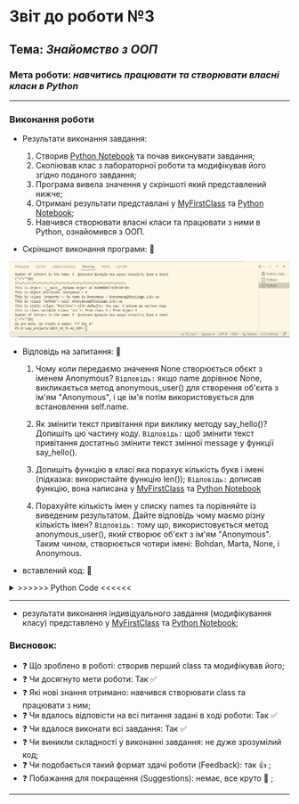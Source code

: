 # Звіт до роботи №3
## Тема: _Знайомство з ООП_
### Мета роботи: _навчитись працювати та створювати власні класи в Python_
---
### Виконання роботи
- Результати виконання завдання:
    1. Створив [Python Notebook](.ipynb) та почав виконувати завдання;
    1. Скопіював клас з лабораторної роботи та модифікував його згідно поданого завдання; 
    1. Програма вивела значення у скріншоті який представлений нижче;
    1. Отримані результати представлані у [MyFirstClass](MyFirstClass.py) та [Python Notebook](MyFirstClass.ipynb);
    1. Навчився створювати власні класи та працювати з ними в Python, ознайомився з ООП.

- Скріншнот виконання програми: :star2:

![class_screen](class_screen.png) 

- Відповідь на запитання: :star2:
   1. Чому коли передаємо значення None створюється обєкт з іменем Anonymous?
   `Відповідь:` якщо name дорівнює None, викликається метод anonymous_user() для створення об'єкта з ім'ям "Anonymous", і це ім'я потім використовується для встановлення self.name.

   1. Як змінити текст привітання при виклику методу say_hello()? Допишіть цю частину коду.
   `Відповідь:` щоб змінити текст привітання достатньо змінити текст змінної message у функції say_hello().

   1. Допишіть функцію в класі яка порахує кількість букв і імені (підказка: використайте функцію len());
   `Відповідь:` дописав функцію, вона написана у [MyFirstClass](MyFirstClass.py) та [Python Notebook](MyFirstClass.ipynb)

   1. Порахуйте кількість імен у списку names та порівняйте із виведеним результатом. Дайте відповідь чому маємо різну кількість імен?
   `Відповідь:` тому що, використовується метод anonymous_user(), який створює об'єкт з ім'ям "Anonymous". Таким чином, створюється чотири імені: Bohdan, Marta, None, і Anonymous.

- вставлений код: :star2:
<details><summary> >>>>>> Python Code <<<<<< </summary>

### Перша програма (class) на ООП
```python

class MyName:
    """Опис класу / Документація
    """
    total_names = 0 #Class Variable

    def __init__(self, name=None) -> None:
        self.name = name if name is not None else self.anonymous_user().name #Class attributes / Instance variables
        MyName.total_names += 1 #modify class variable
        self.my_id = self.total_names

    @property
    def whoami(self): 
        """Class property
        return: повертаємо імя 
        """
        return f"My name is {self.name}"
    
    @property
    def my_email(self) -> str:
        """Class property
        return: повертаємо емейл
        """
        return self.create_email()
    
    def create_email(self) -> str:
        """Instance method
        """
        return f"{self.name}@itcollege.lviv.ua"

    @classmethod
    def anonymous_user(cls):
        """Classs method
        """
        return cls("Anonymous")
    
    @staticmethod
    def say_hello(message="Я змінив цю частину коду"):  # змінив текст привітання
        """Static method
        """
        return f"You say: {message}" 
    
    def count_letters(self):

        return len([char for char in self.name])
        


print("Let's Start!")

names = ("Bohdan", "Marta", None)
all_names = {name: MyName(name) for name in names} 
# Щоб програма виводила тільки існуючі ім'я а не метод anonymous_user(), то можна вставити цей код: 
# all_names = {name: MyName(name) for name in names if name is not None}



for name, me in all_names.items():
    print(f"""{">*<"*20}
This is object: {me} 
This is object attribute: {me.name} / {me.my_id}
This is {type(MyName.whoami)}: {me.whoami} / {me.my_email}
This is {type(me.create_email)} call: {me.create_email()}
This is static {type(MyName.say_hello)} with defaults: {me.say_hello()} 
This is class variable {type(MyName.total_names)}: from class {MyName.total_names} / from object {me.total_names}
Number of letters in the name: {me.count_letters()} """" Дописано функцію яка рахує кількість букв в імені """"
{"<*>"*20}""") 

print(f"We are done. We create {me.total_names} names! ??? Why {MyName.total_names}?")


```
</details>

---
- результати виконання індивідуального завдання (модифікування класу) представлено у [MyFirstClass](MyFirstClass.py) та [Python Notebook](.ipynb);

### Висновок: 
- :question: Що зроблено в роботі: створив перший class та модифікував його;
- :question: Чи досягнуто мети роботи: Так :white_check_mark:
- :question: Які нові знання отримано: навчився створювати class та працювати з ним;
- :question: Чи вдалось відповісти на всі питання задані в ході роботи: Так :white_check_mark:
- :question: Чи вдалося виконати всі завдання: Так :white_check_mark:
- :question: Чи виникли складності у виконанні завдання: не дуже зрозумілий код;
- :question: Чи подобається такий формат здачі роботи (Feedback): так :+1: ; 
- :question: Побажання для покращення (Suggestions): немає, все круто :clap: ;
---
